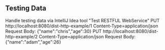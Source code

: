 
## Testing Data

Handle testing data via IntelliJ Idea tool "Test RESTFUL WebService"
PUT http://localhost:8080/dist-http-example/1
Content-Type=application/json
Request Body: {"name":"chris","age":30}
PUT http://localhost:8080/dist-http-example/2
Content-Type=application/json
Request Body: {"name":"adam","age":26}